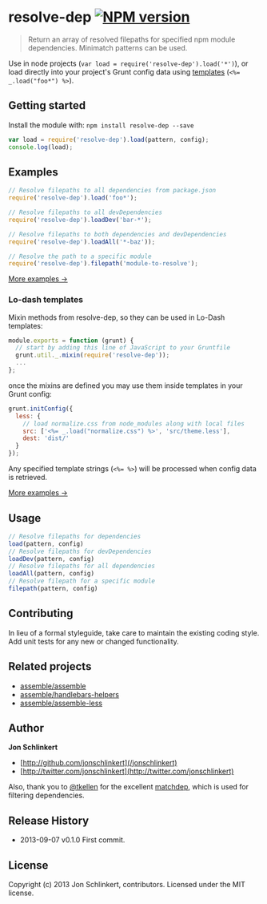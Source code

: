 # resolve-dep [![NPM version](https://badge.fury.io/js/resolve-dep.png)](http://badge.fury.io/js/resolve-dep)

> Return an array of resolved filepaths for specified npm module dependencies. Minimatch patterns can be used.

Use in node projects (`var load = require('resolve-dep').load('*')`), or load directly into your project's Grunt config data using [templates](http://gruntjs.com/api/grunt.template) (`<%= _.load("foo*") %>`).



## Getting started

Install the module with: `npm install resolve-dep --save`

```js
var load = require('resolve-dep').load(pattern, config);
console.log(load);
```


## Examples

```js
// Resolve filepaths to all dependencies from package.json
require('resolve-dep').load('foo*');

// Resolve filepaths to all devDependencies
require('resolve-dep').loadDev('bar-*');

// Resolve filepaths to both dependencies and devDependencies
require('resolve-dep').loadAll('*-baz'));

// Resolve the path to a specific module
require('resolve-dep').filepath('module-to-resolve');
```

[More examples →](EXAMPLES.md)



### Lo-dash templates

Mixin methods from resolve-dep, so they can be used in Lo-Dash templates:

```js
module.exports = function (grunt) {
  // start by adding this line of JavaScript to your Gruntfile
  grunt.util._.mixin(require('resolve-dep'));
  ...
};
```

once the mixins are defined you may use them inside templates in your Grunt config:

```js
grunt.initConfig({
  less: {
    // load normalize.css from node_modules along with local files
    src: ['<%= _.load("normalize.css") %>', 'src/theme.less'],
    dest: 'dist/'
  }
});
```

Any specified template strings (`<%= %>`) will be processed when config data is retrieved.

[More examples →](EXAMPLES.md)



## Usage

```js
// Resolve filepaths for dependencies
load(pattern, config)
// Resolve filepaths for devDependencies
loadDev(pattern, config)
// Resolve filepaths for all dependencies
loadAll(pattern, config)
// Resolve filepath for a specific module
filepath(pattern, config)
```


## Contributing
In lieu of a formal styleguide, take care to maintain the existing coding style. Add unit tests for any new or changed functionality.


## Related projects

+ [assemble/assemble](https://assemble.io)
+ [assemble/handlebars-helpers](/assemble/handlebars-helpers)
+ [assemble/assemble-less](/assemble/assemble-less)


## Author

**Jon Schlinkert**

+ [http://github.com/jonschlinkert](/jonschlinkert)
+ [http://twitter.com/jonschlinkert](http://twitter.com/jonschlinkert)

Also, thank you to [@tkellen](http://github.com/tkellen) for the excellent [matchdep](http://github.com/tkellen/node-matchdep), which is used for filtering dependencies.


## Release History
* 2013-09-07    v0.1.0    First commit.


## License
Copyright (c) 2013 Jon Schlinkert, contributors.
Licensed under the MIT license.
